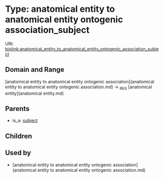 
# Type: anatomical entity to anatomical entity ontogenic association_subject




URI: [biolink:anatomical_entity_to_anatomical_entity_ontogenic_association_subject](https://w3id.org/biolink/vocab/anatomical_entity_to_anatomical_entity_ontogenic_association_subject)


## Domain and Range

[anatomical entity to anatomical entity ontogenic association](anatomical entity to anatomical entity ontogenic association.md) ->  <sub>REQ</sub> [anatomical entity](anatomical entity.md)

## Parents

 *  is_a: [subject](anatomical_entity_to_anatomical_entity_association_subject.md)

## Children


## Used by

 * [anatomical entity to anatomical entity ontogenic association](anatomical entity to anatomical entity ontogenic association.md)
